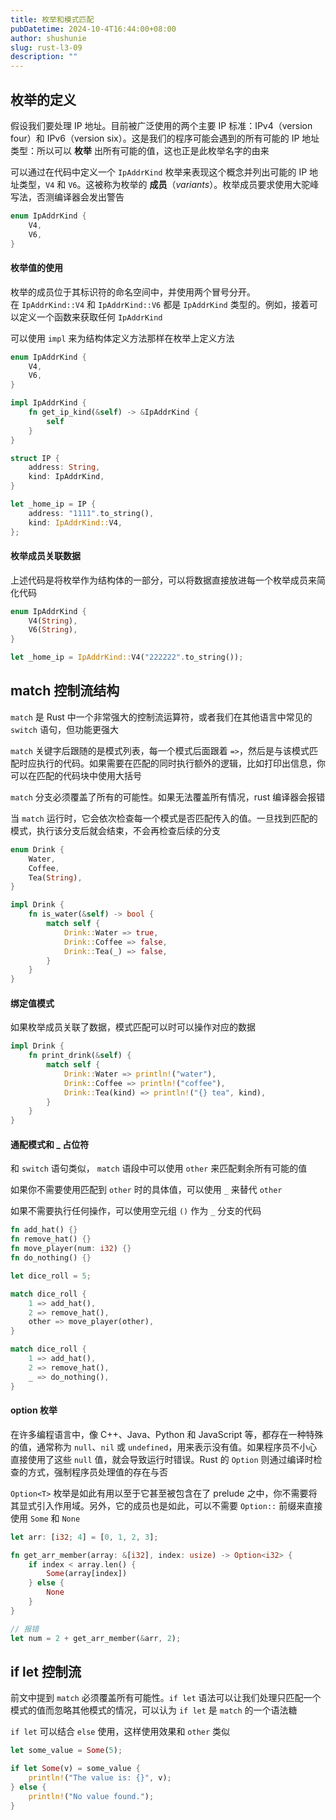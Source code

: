 ```yaml
---
title: 枚举和模式匹配
pubDatetime: 2024-10-4T16:44:00+08:00
author: shushunie
slug: rust-l3-09
description: ""
---
```


## 枚举的定义

假设我们要处理 IP 地址。目前被广泛使用的两个主要 IP 标准：IPv4（version four）和 IPv6（version six）。这是我们的程序可能会遇到的所有可能的 IP 地址类型：所以可以 **枚举** 出所有可能的值，这也正是此枚举名字的由来

可以通过在代码中定义一个 `IpAddrKind` 枚举来表现这个概念并列出可能的 IP 地址类型，`V4` 和 `V6`。这被称为枚举的 **成员**（_variants_）。枚举成员要求使用大驼峰写法，否测编译器会发出警告

```rust
enum IpAddrKind {
    V4,
    V6,
}
```

#### 枚举值的使用

枚举的成员位于其标识符的命名空间中，并使用两个冒号分开。在 `IpAddrKind::V4` 和 `IpAddrKind::V6` 都是 `IpAddrKind` 类型的。例如，接着可以定义一个函数来获取任何 `IpAddrKind`

可以使用 `impl` 来为结构体定义方法那样在枚举上定义方法

```rust
enum IpAddrKind {
    V4,
    V6,
}

impl IpAddrKind {
    fn get_ip_kind(&self) -> &IpAddrKind {
        self
    }
}

struct IP {
    address: String,
    kind: IpAddrKind,
}

let _home_ip = IP {
    address: "1111".to_string(),
    kind: IpAddrKind::V4,
};
```

#### 枚举成员关联数据

上述代码是将枚举作为结构体的一部分，可以将数据直接放进每一个枚举成员来简化代码

```rust
enum IpAddrKind {
    V4(String),
    V6(String),
}

let _home_ip = IpAddrKind::V4("222222".to_string());
```

## match 控制流结构

`match` 是 Rust 中一个非常强大的控制流运算符，或者我们在其他语言中常见的 `switch` 语句，但功能更强大

`match` 关键字后跟随的是模式列表，每一个模式后面跟着 `=>`，然后是与该模式匹配时应执行的代码。如果需要在匹配的同时执行额外的逻辑，比如打印出信息，你可以在匹配的代码块中使用大括号

`match` 分支必须覆盖了所有的可能性。如果无法覆盖所有情况，rust 编译器会报错

当 `match` 运行时，它会依次检查每一个模式是否匹配传入的值。一旦找到匹配的模式，执行该分支后就会结束，不会再检查后续的分支

```rust
enum Drink {
    Water,
    Coffee,
    Tea(String),
}

impl Drink {
    fn is_water(&self) -> bool {
        match self {
            Drink::Water => true,
            Drink::Coffee => false,
            Drink::Tea(_) => false,
        }
    }
}
```

#### 绑定值模式

如果枚举成员关联了数据，模式匹配可以时可以操作对应的数据

```rust
impl Drink {
    fn print_drink(&self) {
        match self {
            Drink::Water => println!("water"),
            Drink::Coffee => println!("coffee"),
            Drink::Tea(kind) => println!("{} tea", kind),
        }
    }
}
```

#### 通配模式和 \_ 占位符

和 `switch` 语句类似， `match` 语段中可以使用 `other` 来匹配剩余所有可能的值

如果你不需要使用匹配到 `other` 时的具体值，可以使用 `_` 来替代 `other`

如果不需要执行任何操作，可以使用空元组 `()` 作为 `_` 分支的代码

```rust
fn add_hat() {}
fn remove_hat() {}
fn move_player(num: i32) {}
fn do_nothing() {}

let dice_roll = 5;

match dice_roll {
    1 => add_hat(),
    2 => remove_hat(),
    other => move_player(other),
}

match dice_roll {
    1 => add_hat(),
    2 => remove_hat(),
    _ => do_nothing(),
}
```

#### option 枚举

在许多编程语言中，像 C++、Java、Python 和 JavaScript 等，都存在一种特殊的值，通常称为 `null`、`nil` 或 `undefined`，用来表示没有值。如果程序员不小心直接使用了这些 `null` 值，就会导致运行时错误。Rust 的 `Option` 则通过编译时检查的方式，强制程序员处理值的存在与否

`Option<T>` 枚举是如此有用以至于它甚至被包含在了 prelude 之中，你不需要将其显式引入作用域。另外，它的成员也是如此，可以不需要 `Option::` 前缀来直接使用 `Some` 和 `None`

```rust
let arr: [i32; 4] = [0, 1, 2, 3];

fn get_arr_member(array: &[i32], index: usize) -> Option<i32> {
    if index < array.len() {
        Some(array[index])
    } else {
        None
    }
}

// 报错
let num = 2 + get_arr_member(&arr, 2);
```

## if let 控制流

前文中提到 `match` 必须覆盖所有可能性。`if let` 语法可以让我们处理只匹配一个模式的值而忽略其他模式的情况，可以认为 `if let` 是 `match` 的一个语法糖

`if let` 可以结合 `else` 使用，这样使用效果和 `other` 类似

```rust
let some_value = Some(5);

if let Some(v) = some_value {
    println!("The value is: {}", v);
} else {
    println!("No value found.");
}
```
